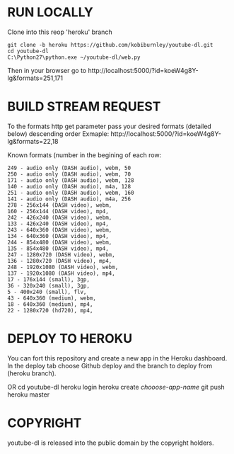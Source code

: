 # RUN LOCALLY
Clone into this reop 'heroku' branch

    git clone -b heroku https://github.com/kobiburnley/youtube-dl.git
    cd youtube-dl
    C:\Python27\python.exe ~/youtube-dl/web.py
Then in your browser go to http://localhost:5000/?id=koeW4g8Y-lg&formats=251,171

# BUILD STREAM REQUEST
To the formats http get parameter pass your desired formats (detailed below) descending order
Exmaple: http://localhost:5000/?id=koeW4g8Y-lg&formats=22,18

Known formats (number in the begining of each row:

    249 - audio only (DASH audio), webm, 50
    250 - audio only (DASH audio), webm, 70
    171 - audio only (DASH audio), webm, 128
    140 - audio only (DASH audio), m4a, 128
    251 - audio only (DASH audio), webm, 160
    141 - audio only (DASH audio), m4a, 256
    278 - 256x144 (DASH video), webm,
    160 - 256x144 (DASH video), mp4,
    242 - 426x240 (DASH video), webm,
    133 - 426x240 (DASH video), mp4,
    243 - 640x360 (DASH video), webm,
    134 - 640x360 (DASH video), mp4,
    244 - 854x480 (DASH video), webm,
    135 - 854x480 (DASH video), mp4,
    247 - 1280x720 (DASH video), webm,
    136 - 1280x720 (DASH video), mp4,
    248 - 1920x1080 (DASH video), webm,
    137 - 1920x1080 (DASH video), mp4,
    17 - 176x144 (small), 3gp,
    36 - 320x240 (small), 3gp,
    5 - 400x240 (small), flv,
    43 - 640x360 (medium), webm,
    18 - 640x360 (medium), mp4,
    22 - 1280x720 (hd720), mp4,


# DEPLOY TO HEROKU
You can fort this repository and create a new app in the Heroku dashboard. In the deploy tab choose Github deploy and the branch to deploy from (heroku branch).

OR
    cd youtube-dl
    heroku login
    heroku create *chooose-app-name*
    git push heroku master


# COPYRIGHT

youtube-dl is released into the public domain by the copyright holders.
